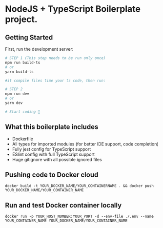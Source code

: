 # NodeJS + TypeScript Boilerplate project.

## Getting Started

First, run the development server:

```bash
# STEP 1 (This step needs to be run only once)
npm run build-ts
# or
yarn build-ts

#it compile files time your ts code, then run:

# STEP 2
npm run dev
# or
yarn dev

# Start coding 🙂
```


## What this boilerplate includes

- Dockerfile
- All types for imported modules (for better IDE support, code completion)
- Fully jest config for TypeScript support
- ESlint config with full TypeScript support
- Huge gitignore with all possible ignored files

## Pushing code to Docker cloud
```
docker build -t YOUR_DOCKER_NAME/YOUR_CONTAINERNAME . && docker push YOUR_DOCKER_NAME/YOUR_CONTAINER_NAME
```

## Run and test Docker container locally

```
docker run -p YOUR_HOST_NUMBER:YOUR_PORT -d --env-file ./.env --name YOUR_CONTAINER_NAME YOUR_DOCKER_NAME/YOUR_CONTAINER_NAME
```
